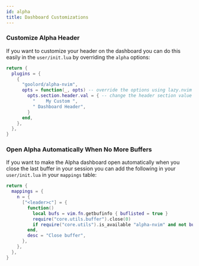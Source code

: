 ```yaml
---
id: alpha
title: Dashboard Customizations
---
```


### Customize Alpha Header

If you want to customize your header on the dashboard you can do this easily in the `user/init.lua` by overriding the `alpha` options:

```lua
return {
  plugins = {
    {
      "goolord/alpha-nvim",
      opts = function(_, opts) -- override the options using lazy.nvim
        opts.section.header.val = { -- change the header section value
          "    My Custom ",
          " Dashboard Header",
        }
      end,
    },
  },
}
```

### Open Alpha Automatically When No More Buffers

If you want to make the Alpha dashboard open automatically when you close the last buffer in your session you can add the following in your `user/init.lua` in your `mappings` table:

```lua
return {
  mappings = {
    n = {
      ["<leader>c"] = {
        function()
          local bufs = vim.fn.getbufinfo { buflisted = true }
          require("core.utils.buffer").close(0)
          if require("core.utils").is_available "alpha-nvim" and not bufs[2] then require("alpha").start(true) end
        end,
        desc = "Close buffer",
      },
    },
  },
}
```
